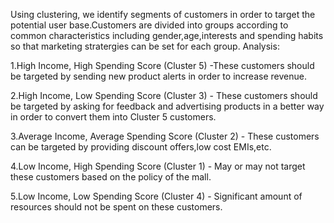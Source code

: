 Using clustering, we identify segments of customers in order to target the potential user base.Customers are divided into groups according to common characteristics including gender,age,interests and spending habits so that marketing stratergies can be set for each group.
Analysis:

1.High Income, High Spending Score (Cluster 5) -These customers should be targeted by sending new product alerts in order to increase revenue.

2.High Income, Low Spending Score (Cluster 3) - These customers should be targeted by asking for feedback and advertising products in a better way in order to convert them into Cluster 5 customers.

3.Average Income, Average Spending Score (Cluster 2) - These customers can be targeted by providing discount offers,low cost EMIs,etc.

4.Low Income, High Spending Score (Cluster 1) - May or may not target these customers based on the policy of the mall.

5.Low Income, Low Spending Score (Cluster 4) - Significant amount of resources should not be spent on these customers.
